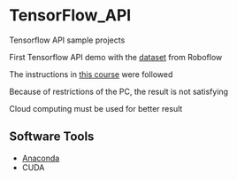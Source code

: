# TensorFlow_API
Tensorflow API sample projects

First Tensorflow API demo with the [dataset](https://public.roboflow.com/object-detection/mask-wearing) from Roboflow

The instructions in [this course](https://www.udemy.com/share/104gwwA0odeVpSR3o=/) were followed 

Because of restrictions of the PC, the result is not satisfying

Cloud computing must be used for better result

## Software Tools
- [Anaconda](https://www.anaconda.com/)
- CUDA
